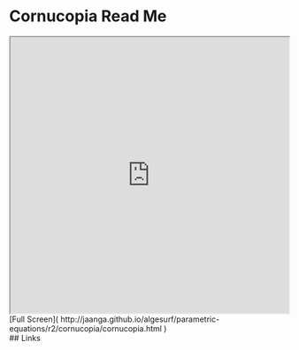 Cornucopia Read Me
===

<iframe src='http://jaanga.github.io/algesurf/parametric-equations/r2/cornucopia/cornucopia.html' width=100% height=500px >
There is an `iframe` here. It is not visible when viewed on github.com/algesurf. To view, please see 'Project Links' below.
</iframe>
[Full Screen]( http://jaanga.github.io/algesurf/parametric-equations/r2/cornucopia/cornucopia.html )
<br>
## Links 
<http://www.3d-meier.de/tut3/Seite7.html>  
